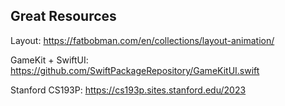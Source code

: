 ## Great Resources

Layout: https://fatbobman.com/en/collections/layout-animation/

GameKit + SwiftUI: https://github.com/SwiftPackageRepository/GameKitUI.swift

Stanford CS193P: https://cs193p.sites.stanford.edu/2023
